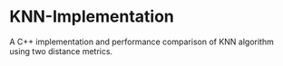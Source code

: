 # KNN-Implementation
A C++ implementation and performance comparison of KNN algorithm using two distance metrics.
